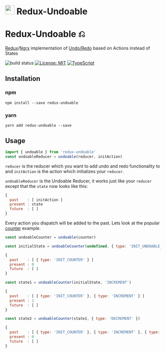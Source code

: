 # <img src='https://raw.githubusercontent.com/JannicBeck/redux-undoable/master/logo/logo.png?token=AI2CACFgaovya0RMkjrQ9RN4Cai5DLr0ks5Z48vMwA%3D%3D' height='30'> Redux-Undoable

# Redux-Undoable ⎌
[Redux](https://github.com/reactjs/redux)/[Ngrx](https://github.com/ngrx) implementation of [Undo/Redo](http://redux.js.org/docs/recipes/ImplementingUndoHistory.html) based on Actions instead of States

![build status](https://circleci.com/gh/JannicBeck/redux-undoable.svg?style=shield&circle-token=cc8e771451b141cec76a278794a6c9077e58dfc9)
[![License: MIT](https://img.shields.io/badge/License-MIT-blue.svg)](https://github.com/JannicBeck/redux-undoable/blob/master/LICENSE)
[![TypeScript](https://img.shields.io/badge/%3C%2F%3E-Typescript-blue.svg)](https://www.typescriptlang.org/)

## Installation
### npm
```
npm install --save redux-undoable
```

### yarn
```
yarn add redux-undoable --save
```
## Usage
```js
import { undoable } from 'redux-undoable'
const undoableReducer = undoable(reducer, initAction)
```
`reducer` is the reducer which you want to add undo and redo functionality to and `initAction` is the action which initializes your `reducer`.

`undoableReducer` is the Undoable Reducer, it works just like your `reducer` except that the `state` now looks like this:

```js
{
  past    : [ initAction ]
  present : state
  future  : [ ]
}
```
Every action you dispatch will be added to the past.
Lets look at the popular [counter](https://github.com/reactjs/redux/tree/master/examples/counter) example.

```js
const undoableCounter = undoable(counter)

const initialState = undoableCounter(undefined, { type: 'INIT_UNDOABLE_COUNTER' })

{
  past    : [ { type: 'INIT_COUNTER' } ]
  present : 0
  future  : [ ]
}

const state1 = undoableCounter(initialState, 'INCREMENT')

{
  past    : [ { type: 'INIT_COUNTER' }, { type: 'INCREMENT' } ]
  present : 1
  future  : [ ]
}

const state2 = undoableCounter(state1, { type: 'DECREMENT' })

{
  past    : [ { type: 'INIT_COUNTER' }, { type: 'INCREMENT' }, { type: 'DECREMENT' } ]
  present : 0
  future  : [ ]
}
```


